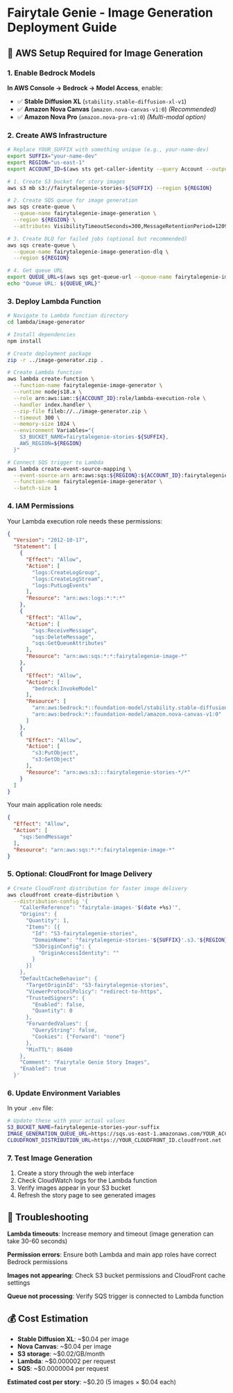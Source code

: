 # Fairytale Genie - Image Generation Deployment Guide

## 🎨 AWS Setup Required for Image Generation

### 1. Enable Bedrock Models

**In AWS Console → Bedrock → Model Access**, enable:
- ✅ **Stable Diffusion XL** (`stability.stable-diffusion-xl-v1`)
- ✅ **Amazon Nova Canvas** (`amazon.nova-canvas-v1:0`) *(Recommended)*
- ✅ **Amazon Nova Pro** (`amazon.nova-pro-v1:0`) *(Multi-modal option)*

### 2. Create AWS Infrastructure

```bash
# Replace YOUR_SUFFIX with something unique (e.g., your-name-dev)
export SUFFIX="your-name-dev"
export REGION="us-east-1"
export ACCOUNT_ID=$(aws sts get-caller-identity --query Account --output text)

# 1. Create S3 bucket for story images
aws s3 mb s3://fairytalegenie-stories-${SUFFIX} --region ${REGION}

# 2. Create SQS queue for image generation
aws sqs create-queue \
  --queue-name fairytalegenie-image-generation \
  --region ${REGION} \
  --attributes VisibilityTimeoutSeconds=300,MessageRetentionPeriod=1209600

# 3. Create DLQ for failed jobs (optional but recommended)
aws sqs create-queue \
  --queue-name fairytalegenie-image-generation-dlq \
  --region ${REGION}

# 4. Get queue URL
export QUEUE_URL=$(aws sqs get-queue-url --queue-name fairytalegenie-image-generation --region ${REGION} --query QueueUrl --output text)
echo "Queue URL: ${QUEUE_URL}"
```

### 3. Deploy Lambda Function

```bash
# Navigate to Lambda function directory
cd lambda/image-generator

# Install dependencies
npm install

# Create deployment package
zip -r ../image-generator.zip .

# Create Lambda function
aws lambda create-function \
  --function-name fairytalegenie-image-generator \
  --runtime nodejs18.x \
  --role arn:aws:iam::${ACCOUNT_ID}:role/lambda-execution-role \
  --handler index.handler \
  --zip-file fileb://../image-generator.zip \
  --timeout 300 \
  --memory-size 1024 \
  --environment Variables="{
    S3_BUCKET_NAME=fairytalegenie-stories-${SUFFIX},
    AWS_REGION=${REGION}
  }"

# Connect SQS trigger to Lambda
aws lambda create-event-source-mapping \
  --event-source-arn arn:aws:sqs:${REGION}:${ACCOUNT_ID}:fairytalegenie-image-generation \
  --function-name fairytalegenie-image-generator \
  --batch-size 1
```

### 4. IAM Permissions

Your Lambda execution role needs these permissions:

```json
{
  "Version": "2012-10-17",
  "Statement": [
    {
      "Effect": "Allow",
      "Action": [
        "logs:CreateLogGroup",
        "logs:CreateLogStream",
        "logs:PutLogEvents"
      ],
      "Resource": "arn:aws:logs:*:*:*"
    },
    {
      "Effect": "Allow",
      "Action": [
        "sqs:ReceiveMessage",
        "sqs:DeleteMessage",
        "sqs:GetQueueAttributes"
      ],
      "Resource": "arn:aws:sqs:*:*:fairytalegenie-image-*"
    },
    {
      "Effect": "Allow",
      "Action": [
        "bedrock:InvokeModel"
      ],
      "Resource": [
        "arn:aws:bedrock:*::foundation-model/stability.stable-diffusion-xl-v1",
        "arn:aws:bedrock:*::foundation-model/amazon.nova-canvas-v1:0"
      ]
    },
    {
      "Effect": "Allow",
      "Action": [
        "s3:PutObject",
        "s3:GetObject"
      ],
      "Resource": "arn:aws:s3:::fairytalegenie-stories-*/*"
    }
  ]
}
```

Your main application role needs:
```json
{
  "Effect": "Allow",
  "Action": [
    "sqs:SendMessage"
  ],
  "Resource": "arn:aws:sqs:*:*:fairytalegenie-image-*"
}
```

### 5. Optional: CloudFront for Image Delivery

```bash
# Create CloudFront distribution for faster image delivery
aws cloudfront create-distribution \
  --distribution-config '{
    "CallerReference": "fairytale-images-'$(date +%s)'",
    "Origins": {
      "Quantity": 1,
      "Items": [{
        "Id": "S3-fairytalegenie-stories",
        "DomainName": "fairytalegenie-stories-'${SUFFIX}'.s3.'${REGION}'.amazonaws.com",
        "S3OriginConfig": {
          "OriginAccessIdentity": ""
        }
      }]
    },
    "DefaultCacheBehavior": {
      "TargetOriginId": "S3-fairytalegenie-stories",
      "ViewerProtocolPolicy": "redirect-to-https",
      "TrustedSigners": {
        "Enabled": false,
        "Quantity": 0
      },
      "ForwardedValues": {
        "QueryString": false,
        "Cookies": {"Forward": "none"}
      },
      "MinTTL": 86400
    },
    "Comment": "Fairytale Genie Story Images",
    "Enabled": true
  }'
```

### 6. Update Environment Variables

In your `.env` file:
```bash
# Update these with your actual values
S3_BUCKET_NAME=fairytalegenie-stories-your-suffix
IMAGE_GENERATION_QUEUE_URL=https://sqs.us-east-1.amazonaws.com/YOUR_ACCOUNT_ID/fairytalegenie-image-generation
CLOUDFRONT_DISTRIBUTION_URL=https://YOUR_CLOUDFRONT_ID.cloudfront.net
```

### 7. Test Image Generation

1. Create a story through the web interface
2. Check CloudWatch logs for the Lambda function
3. Verify images appear in your S3 bucket
4. Refresh the story page to see generated images

## 🔧 Troubleshooting

**Lambda timeouts**: Increase memory and timeout (image generation can take 30-60 seconds)

**Permission errors**: Ensure both Lambda and main app roles have correct Bedrock permissions

**Images not appearing**: Check S3 bucket permissions and CloudFront cache settings

**Queue not processing**: Verify SQS trigger is connected to Lambda function

## 💰 Cost Estimation

- **Stable Diffusion XL**: ~$0.04 per image
- **Nova Canvas**: ~$0.04 per image  
- **S3 storage**: ~$0.02/GB/month
- **Lambda**: ~$0.000002 per request
- **SQS**: ~$0.0000004 per request

**Estimated cost per story**: ~$0.20 (5 images × $0.04 each)